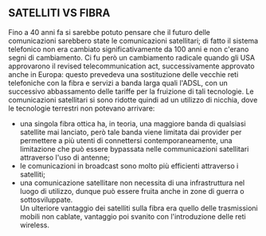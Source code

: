 ## SATELLITI VS FIBRA
Fino a 40 anni fa si sarebbe potuto pensare che il futuro delle comunicazioni sarebbero state le comunicazioni satellitari;
di fatto il sistema telefonico non era cambiato significativamente da 100 anni e non c'erano segni di cambiamento.
Ci fu però un cambiamento radicale quando gli USA approvarono il revised telecommunication act, successivamente approvato anche in Europa:
questo prevedeva una sostituzione delle vecchie reti telefoniche con la fibra e servizi a banda larga quali l'ADSL, con un
successivo abbassamento delle tariffe per la fruizione di tali tecnologie. Le comunicazioni satellitari si sono ridotte quindi ad un utilizzo di nicchia, dove le tecnologie terrestri non potevano arrivare:<br>
- una singola fibra ottica ha, in teoria, una maggiore banda di qualsiasi satellite mai lanciato, però tale banda viene limitata dai provider per permettere a più utenti di connettersi contemporaneamente, una limitazione che può essere bypassata nelle communicazioni satellitari attraverso l'uso di antenne;<br>
- le comunicazioni in broadcast sono molto più efficienti attraverso i satelliti;<br>
- una comunicazione satellitare non necessita di una infrastruttura nel luogo di utilizzo, dunque può essere fruita anche in zone di guerra o sottosviluppate.<br>
Un ulteriore vantaggio dei satelliti sulla fibra era quello delle trasmissioni mobili non cablate, vantaggio poi svanito con l'introduzione delle reti wireless.
